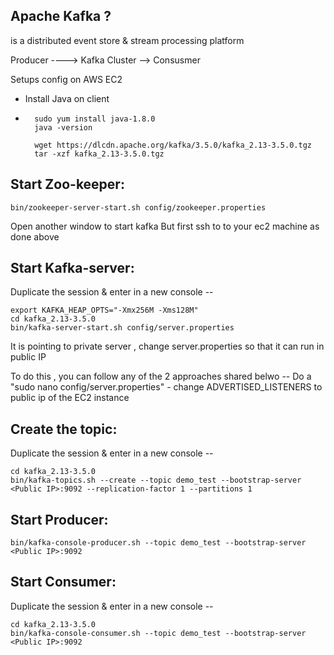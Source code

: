 ## Apache Kafka ?
is a distributed event store & stream processing platform

Producer  ----> Kafka Cluster  --> Consusmer

Setups config on AWS EC2
- Install Java on client
- ```
    sudo yum install java-1.8.0
    java -version

    wget https://dlcdn.apache.org/kafka/3.5.0/kafka_2.13-3.5.0.tgz
    tar -xzf kafka_2.13-3.5.0.tgz
  ```
 Start Zoo-keeper:
-------------------------------
```
bin/zookeeper-server-start.sh config/zookeeper.properties
```
Open another window to start kafka
But first ssh to to your ec2 machine as done above


Start Kafka-server:
----------------------------------------
Duplicate the session & enter in a new console --
```
export KAFKA_HEAP_OPTS="-Xmx256M -Xms128M"
cd kafka_2.13-3.5.0
bin/kafka-server-start.sh config/server.properties
```
It is pointing to private server , change server.properties so that it can run in public IP 

To do this , you can follow any of the 2 approaches shared belwo --
Do a "sudo nano config/server.properties" - change ADVERTISED_LISTENERS to public ip of the EC2 instance


Create the topic:
-----------------------------
Duplicate the session & enter in a new console --
```
cd kafka_2.13-3.5.0
bin/kafka-topics.sh --create --topic demo_test --bootstrap-server <Public IP>:9092 --replication-factor 1 --partitions 1
```
Start Producer:
--------------------------
```
bin/kafka-console-producer.sh --topic demo_test --bootstrap-server <Public IP>:9092 
```
Start Consumer:
-------------------------
Duplicate the session & enter in a new console --
```
cd kafka_2.13-3.5.0
bin/kafka-console-consumer.sh --topic demo_test --bootstrap-server <Public IP>:9092
```
